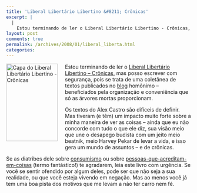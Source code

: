 ```yaml
---
title: 'Liberal Libertário Libertino &#8211; Crônicas'
excerpt: |
  |
    Estou terminando de ler o Liberal Libertário Libertino - Crônicas, mas posso escrever com segurança, pois se trata de uma coletânea de textos publicados no blog homônimo - beneficiados pela organização e conveniência que só as árvores mortas proporcionam. Os...
layout: post
comments: true
permalink: /archives/2008/01/liberal_liberta.html
categories:
---
```

<span class="mt-enclosure mt-enclosure-image"><img title="Capa do Liberal Libertário Libertino - Crônicas" src="//chester.me/archives/img/lll_cronicas.jpg" width="140" height="210" class="mt-image-left" style="float: left; margin: 0 20px 20px 0;" /></span>Estou terminando de ler o [Liberal Libertário Libertino &#8211; Crônicas][1], mas posso escrever com segurança, pois se trata de uma coletânea de textos publicados no [blog][2] homônimo &#8211; beneficiados pela organização e conveniência que só as árvores mortas proporcionam.

Os textos do Alex Castro são difíceis de definir. Mas tiveram (e têm) um impacto muito forte sobre a minha maneira de ver as coisas &#8211; ainda que eu não concorde com tudo o que ele diz, sua visão meio que une o desapego budista com um jeito meio beatnik, meio Harvey Pekar de levar a vida, e isso gera um mundo de assuntos &#8211; e de crônicas.

Se as diatribes dele sobre [consumismo][3] ou sobre [pessoas-que-acreditam-em-coisas][4] (termo fantástico!) te agradarem, leia este livro com urgência. Se você se sentir ofendido por algum deles, pode ser que não seja a sua realidade, ou que você esteja vivendo em negação. Mas ao menos você já tem uma boa pista dos motivos que me levam a não ter carro nem fé.

 [1]: http://www.osviralata.com.br/01prosa/01_lll.html
 [2]: http://liberallibertariolibertino.blogspot.com
 [3]: http://liberallibertariolibertino.blogspot.com/2006/04/consumismo.html
 [4]: http://www.sobresites.com/alexcastro/artigos/pessoas.htm
